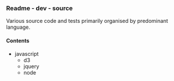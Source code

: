 ### Readme - dev - source

Various source code and tests primarily organised by predominant language.

#### Contents
* javascript
  * d3
  * jquery
  * node
